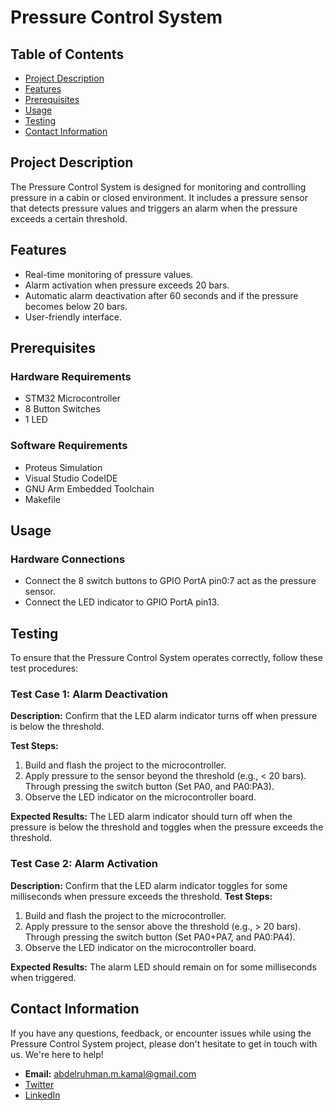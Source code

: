 # Pressure Control System

## Table of Contents
- [Project Description](#project-description)
- [Features](#features)
- [Prerequisites](#prerequisites)
- [Usage](#usage)
- [Testing](#testing)
- [Contact Information](#contact-information)


## Project Description

The Pressure Control System is designed for monitoring and controlling pressure in a cabin or closed environment. It includes a pressure sensor that detects pressure values and triggers an alarm when the pressure exceeds a certain threshold.

## Features

- Real-time monitoring of pressure values.
- Alarm activation when pressure exceeds 20 bars.
- Automatic alarm deactivation after 60 seconds and if the pressure becomes below 20 bars.
- User-friendly interface.

## Prerequisites
### Hardware Requirements 
- STM32 Microcontroller
- 8 Button Switches
- 1 LED
### Software Requirements
- Proteus Simulation
- Visual Studio CodeIDE
- GNU Arm Embedded Toolchain
- Makefile

## Usage

### Hardware Connections
- Connect the 8 switch buttons to GPIO PortA pin0:7 act as the pressure sensor.
-  Connect the LED indicator to GPIO PortA pin13.
## Testing

To ensure that the Pressure Control System operates correctly, follow these test procedures:
### Test Case 1: Alarm Deactivation

**Description:** Confirm that the LED alarm indicator turns off when pressure is below the threshold.

**Test Steps:**

1. Build and flash the project to the microcontroller.
2. Apply pressure to the sensor beyond the threshold (e.g., < 20 bars). Through pressing the switch button (Set PA0, and PA0:PA3).
3. Observe the LED indicator on the microcontroller board.

**Expected Results:** The LED alarm indicator should turn off when the pressure is below the threshold and toggles when the pressure exceeds the threshold.

### Test Case 2: Alarm Activation

**Description:** Confirm that the LED alarm indicator toggles for some milliseconds when pressure exceeds the threshold.
**Test Steps:**

1. Build and flash the project to the microcontroller.
2. Apply pressure to the sensor above the threshold (e.g., > 20 bars). Through pressing the switch button (Set PA0+PA7, and PA0:PA4).
3. Observe the LED indicator on the microcontroller board.

**Expected Results:** The alarm LED should remain on for some milliseconds when triggered.


## Contact Information

If you have any questions, feedback, or encounter issues while using the Pressure Control System project, please don't hesitate to get in touch with us. We're here to help!

- **Email:** abdelruhman.m.kamal@gmail.com
- [Twitter](https://twitter.com/IAmAbdoKamal)
- [LinkedIn](https://www.linkedin.com/in/iamabdelrahmankamal/)